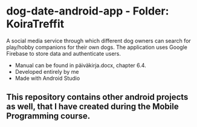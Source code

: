# dog-date-android-app - Folder: KoiraTreffit
A social media service through which different dog owners can search for play/hobby companions for their own dogs. The application uses Google Firebase to store data and authenticate users.

* Manual can be found in päiväkirja.docx, chapter 6.4.
* Developed entirely by me
* Made with Android Studio

## This repository contains other android projects as well, that I have created during the Mobile Programming course.
